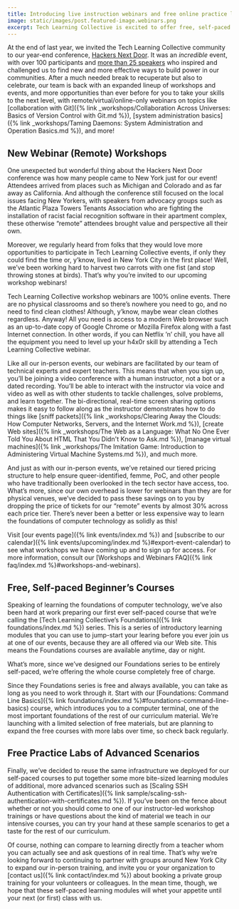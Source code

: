 ```yaml
---
title: Introducing live instruction webinars and free online practice labs
image: static/images/post.featured-image.webinars.png
excerpt: Tech Learning Collective is excited to offer free, self-paced beginner courses along with new webinar workshops that make it easier than ever before to level up your h4x0r skillz. If you can Netflix &lsquo;n&rsquo; chill, you have all the equipment you need to participate in a webinar and tackle technical problems with our team of technical experts and expert techers. Learn more about our free online &ldquo;Foundations&rdquo; curriculum series and our new webinar events in this post.
---
```


At the end of last year, we invited the Tech Learning Collective community to our year-end conference, [Hackers Next
Door](https://hnd.techlearningcollective.com/). It was an *incredible* event, with over 100 participants and [more than 25 speakers](https://hnd.techlearningcollective.com/2019/speakers/) who inspired and challenged us to find new and more effective ways to build power in our communities. After a much needed break to recuperate but also to celebrate, our team is back with an expanded lineup of workshops and events, and more opportunities than ever before for you to take your skills to the next level, with remote/virtual/online-only webinars on topics like [collaboration with Git]({% link _workshops/Collaboration Across Universes: Basics of Version Control with Git.md %}), [system administration basics]({% link _workshops/Taming Daemons: System Administration and Operation Basics.md %}), and more!

## New Webinar (Remote) Workshops

One unexpected but wonderful thing about the Hackers Next Door conference was how many people came to New York just for our event!  Attendees arrived from places such as Michigan and Colorado and as far away as California. And although the conference still focused on the local issues facing New Yorkers, with speakers from advocacy groups such as the Atlantic Plaza Towers Tenants Association who are fighting the installation of racist facial recognition software in their apartment complex, these otherwise &ldquo;remote&rdquo; attendees brought value and perspective all their own.

Moreover, we regularly heard from folks that they would love more opportunities to participate in Tech Learning Collective events, if only they could find the time or, y&rsquo;know, lived in New York City in the first place! Well, we&rsquo;ve been working hard to harvest two carrots with one fist (and stop throwing stones at birds). That&rsquo;s why you&rsquo;re invited to our upcoming workshop webinars!

Tech Learning Collective workshop webinars are 100% online events. There are no physical classrooms and so there&rsquo;s nowhere you need to go, and no need to find clean clothes! Although, y&rsquo;know, maybe wear clean clothes regardless. Anyway! All you need is access to a modern Web browser such as an up-to-date copy of Google Chrome or Mozilla Firefox along with a fast Internet connection. In other words, if you can Netflix &rsquo;n&rsquo; chill, you have all the equipment you need to level up your h4x0r skill by attending a Tech Learning Collective webinar.

Like all our in-person events, our webinars are facilitated by our team of technical experts and expert teachers. This means that when you sign up, you&rsquo;ll be joining a video conference with a human instructor, not a bot or a dated recording. You&rsquo;ll be able to interact with the instructor via voice and video as well as with other students to tackle challenges, solve problems, and learn together. The bi-directional, real-time screen sharing options makes it easy to follow along as the instructor demonstrates how to do things like [sniff packets]({% link _workshops/Clearing Away the Clouds: How Computer Networks, Servers, and the Internet Work.md %}), [create Web sites]({% link _workshops/The Web as a Language: What No One Ever Told You About HTML That You Didn't Know to Ask.md %}), [manage virtual machines]({% link _workshops/The Imitation Game: Introduction to Administering Virtual Machine Systems.md %}), and much more.

And just as with our in-person events, we&rsquo;ve retained our tiered pricing structure to help ensure queer-identified, femme, PoC, and other people who have traditionally been overlooked in the tech sector have access, too. What&rsquo;s more, since our own overhead is lower for webinars than they are for physical venues, we&rsquo;ve decided to pass these savings on to you by dropping the price of tickets for our &ldquo;remote&rdquo; events by almost 30% across each price tier. There&rsquo;s never been a better or less expensive way to learn the foundations of computer technology as solidly as this!

Visit [our events page]({% link events/index.md %}) and [subscribe to our calendar]({% link events/upcoming/index.md %}#export-event-calendar) to see what workshops we have coming up and to sign up for access. For more information, consult our [Workshops and Webinars FAQ]({% link faq/index.md %}#workshops-and-webinars).

## Free, Self-paced Beginner&rsquo;s Courses

Speaking of learning the foundations of computer technology, we&rsquo;ve also been hard at work preparing our first ever self-paced course that we&rsquo;re calling the [Tech Learning Collective&rsquo;s Foundations]({% link foundations/index.md %}) series. This is a series of introductory learning modules that you can use to jump-start your learing before you ever join us at one of our events, because they are all offered via our Web site. This means the Foundations courses are available anytime, day or night.

What&rsquo;s more, since we&rsquo;ve designed our Foundations series to be entirely self-paced, we&rsquo;re offering the whole course completely free of charge.

Since they Foundations series is free and always available, you can take as long as you need to work through it. Start with our [Foundations: Command Line Basics]({% link foundations/index.md %}#foundations-command-line-basics) course, which introduces you to a computer terminal, one of the most important foundations of the rest of our curriculum material. We&rsquo;re launching with a limited selection of free materials, but are planning to expand the free courses with more labs over time, so check back regularly.

## Free Practice Labs of Advanced Scenarios

Finally, we&rsquo;ve decided to reuse the same infrastructure we deployed for our self-paced courses to put together some more bite-sized learning modules of additional, more advanced scenarios such as [Scaling SSH Authentication with Certificates]({% link sample/scaling-ssh-authentication-with-certificates.md %}). If you&rsquo;ve been on the fence about whether or not you should come to one of our instructor-led workshop trainings or have questions about the kind of material we teach in our intensive courses, you can try your hand at these sample scenarios to get a taste for the rest of our curriculum.

Of course, nothing can compare to learning directly from a teacher whom you can actually see and ask questions of in real time. That&rsquo;s why we&rsquo;re looking forward to continuing to partner with groups around New York City to expand our in-person training, and invite you or your organization to [contact us]({% link contact/index.md %}) about booking a private group training for your volunteers or colleagues. In the mean time, though, we hope that these self-paced learning modules will whet your appetite until your next (or first) class with us.
